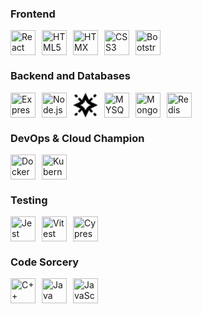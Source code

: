 ### Frontend
<div style="display: flex; flex-direction: row; align-items: center;">
  <img src="https://skillicons.dev/icons?i=react" alt="React" width="40" height="40" style="margin-right: 10px;" />
  <img src="https://skillicons.dev/icons?i=html" alt="HTML5" width="40" height="40" style="margin-right: 10px;" />
  <img src="https://skillicons.dev/icons?i=htmx" alt="HTMX" width="40" height="40" style="margin-right: 10px;" />
  <img src="https://skillicons.dev/icons?i=css" alt="CSS3" width="40" height="40" style="margin-right: 10px;" />
  <img src="https://skillicons.dev/icons?i=bootstrap" alt="Bootstrap" width="40" height="40" style="margin-right: 10px;" />
</div>

### Backend and Databases
<div style="display: flex; flex-direction: row; align-items: center;">
  <img src="https://skillicons.dev/icons?i=express" alt="Express.js" width="40" height="40" style="margin-right: 10px;" />
  <img src="https://skillicons.dev/icons?i=nodejs" alt="Node.js" width="40" height="40" style="margin-right: 10px;" />
   <img src="data:image/png;base64,iVBORw0KGgoAAAANSUhEUgAAACAAAAAgCAAAAABWESUoAAAA7UlEQVR4AYWTIWzEMAxFH+ewaGh0bHAcjIyDKXS0pBwVlxzXoWNHyst1XOXSQGiRyT/JMqh1wI/F+Um+Yxtl9l0ZlGntVbC3VQo6dCkYubsAuCqYYFIwAi74AiJ2AByxAEYX2DtjxGaAORZ3D+MHpccqyXBMstt/zuIBf9IF5yK9gSXB6lcTuK2eBPoFvoFhAD5OiaGg4SwLEPtZoE8AzAD4kbLAwt8mbeH0bPKYOV18xWE+QtAngk3ORjB1ib3hMCymwJYBh7bXguqJbPKWTdZp1h9Vf3VdrLrcdcPULVc2bdn25eCUo1cNbzH+T7gmmJEwlkPuAAAAAElFTkSuQmCC" alt="Websocket" width="40" height="40" style="margin-right: 10px;" />
  <img src="https://skillicons.dev/icons?i=mysql" alt="MYSQL" width="40" height="40" style="margin-right: 10px;" />

  <img src="https://skillicons.dev/icons?i=mongodb" alt="MongoDB" width="40" height="40" style="margin-right: 10px;" />
  <img src="https://skillicons.dev/icons?i=redis" alt="Redis" width="40" height="40" style="margin-right: 10px;" />
   
</div>

### DevOps & Cloud Champion
<div style="display: flex; flex-direction: row; align-items: center;">
  <img src="https://skillicons.dev/icons?i=docker" alt="Docker" width="40" height="40" style="margin-right: 10px;" />
  <img src="https://skillicons.dev/icons?i=kubernetes" alt="Kubernetes" width="40" height="40" style="margin-right: 10px;" />
</div>

### Testing
<div style="display: flex; flex-direction: row; align-items: center;">
    <img src="https://skillicons.dev/icons?i=jest" alt="Jest" width="40" height="40" style="margin-right: 10px;" />
  <img src="https://skillicons.dev/icons?i=vitest" alt="Vitest" width="40" height="40" style="margin-right: 10px;" />
  <img src="https://skillicons.dev/icons?i=cypress" alt="Cypress" width="40" height="40" style="margin-right: 10px;" />

</div>

### Code Sorcery
<div style="display: flex; flex-direction: row; align-items: center;">
  <img src="https://skillicons.dev/icons?i=cpp" alt="C++" width="40" height="40" style="margin-right: 10px;" />
  <img src="https://skillicons.dev/icons?i=java" alt="Java" width="40" height="40" style="margin-right: 10px;" />
  <img src="https://skillicons.dev/icons?i=js" alt="JavaScript" width="40" height="40" style="margin-right: 10px;" />
 
  
</div>
